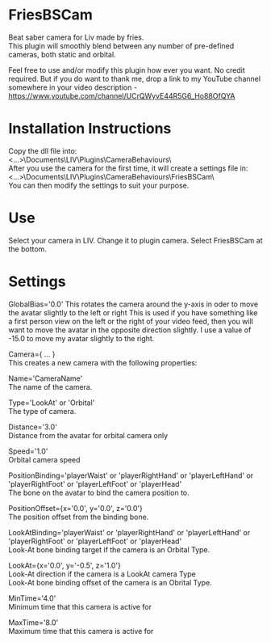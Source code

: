 # FriesBSCam
Beat saber camera for Liv made by fries.\
This plugin will smoothly blend between any number of pre-defined cameras, both static and orbital.

Feel free to use and/or modify this plugin how ever you want. No credit required. But if you do want to thank me, drop a link to my YouTube channel somewhere in your video description - https://www.youtube.com/channel/UCrQWyvE44R5G6_Ho88OfQYA

# Installation Instructions 
Copy the dll file into:\
    <...>\Documents\LIV\Plugins\CameraBehaviours\\\
After you use the camera for the first time, it will create a settings file in:\
    <...>\Documents\LIV\Plugins\CameraBehaviours\FriesBSCam\\\
You can then modify the settings to suit your purpose.

# Use
Select your camera in LIV. Change it to plugin camera. Select FriesBSCam at the bottom.

# Settings
GlobalBias='0.0' 
This rotates the camera around the y-axis in oder to move the avatar slightly to the left or right
This is used if you have something like a first person view on the left or the right of your video feed, then you will want to move the avatar in the opposite direction slightly. I use a value of -15.0 to move my avatar slightly to the right.

Camera={ ... }\
This creates a new camera with the following properties:

Name='CameraName'\
The name of the camera.

Type='LookAt' or 'Orbital'\
The type of camera.

Distance='3.0'\
Distance from the avatar for orbital camera only

Speed='1.0'\
Orbital camera speed

PositionBinding='playerWaist' or 'playerRightHand' or 'playerLeftHand' or 'playerRightFoot' or 'playerLeftFoot' or 'playerHead'\
The bone on the avatar to bind the camera position to.

PositionOffset={x='0.0', y='0.0', z='0.0'} \
The position offset from the binding bone.

LookAtBinding='playerWaist' or 'playerRightHand' or 'playerLeftHand' or 'playerRightFoot' or 'playerLeftFoot' or 'playerHead'\
Look-At bone binding target if the camera is an Orbital Type.

LookAt={x='0.0', y='-0.5', z='1.0'} \
Look-At direction if the camera is a LookAt camera Type\
Look-At bone binding offset of the camera is an Obrital Type.

MinTime='4.0' \
Minimum time that this camera is active for

MaxTime='8.0' \
Maximum time that this camera is active for
	
	
	
